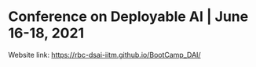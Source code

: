 # Conference on Deployable AI | June 16-18, 2021

Website link: https://rbc-dsai-iitm.github.io/BootCamp_DAI/
